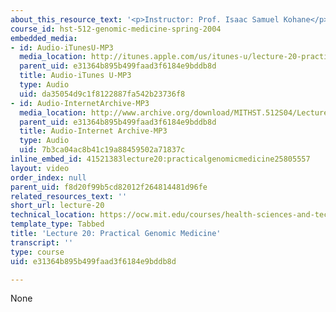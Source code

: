 ```yaml
---
about_this_resource_text: '<p>Instructor: Prof. Isaac Samuel Kohane</p>'
course_id: hst-512-genomic-medicine-spring-2004
embedded_media:
- id: Audio-iTunesU-MP3
  media_location: http://itunes.apple.com/us/itunes-u/lecture-20-practical-genomic/id341598228?i=63739260
  parent_uid: e31364b895b499faad3f6184e9bddb8d
  title: Audio-iTunes U-MP3
  type: Audio
  uid: da35054d9c1f8122887fa542b23736f8
- id: Audio-InternetArchive-MP3
  media_location: http://www.archive.org/download/MITHST.512S04/Lecture20-16k.mp3
  parent_uid: e31364b895b499faad3f6184e9bddb8d
  title: Audio-Internet Archive-MP3
  type: Audio
  uid: 7b3ca04ac8b41c19a88459502a71837c
inline_embed_id: 41521383lecture20:practicalgenomicmedicine25805557
layout: video
order_index: null
parent_uid: f8d20f99b5cd82012f264814481d96fe
related_resources_text: ''
short_url: lecture-20
technical_location: https://ocw.mit.edu/courses/health-sciences-and-technology/hst-512-genomic-medicine-spring-2004/audio-lectures/lecture-20
template_type: Tabbed
title: 'Lecture 20: Practical Genomic Medicine'
transcript: ''
type: course
uid: e31364b895b499faad3f6184e9bddb8d

---
```

None